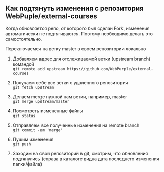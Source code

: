 ## Как подтянуть изменения с репозитория WebPuple/external-courses

Когда обновляется репо, от которого был сделан Fork, изменения автоматически не подтягиваются. Поэтому необходимо делать это самостоятельно.

Переключаемся на ветку master в своем репозитории локально

1. Добавляем адрес для отслеживаемой ветки (upstream branch) командой<br>
`git remote add upstream https://github.com/WebPurple/external-courses`

2. Получаем себе все ветки с удаленного репозитория<br>
`git fetch upstream`

3. Делаем merge нужной нам ветки, например, master<br>
`git merge upstream/master`

4. Посмотреть измененные файлы<br>
`git status`

5. Отправляем все полученные изменения на remote branch<br>
`git commit -am 'merge'`

6. Пушим изменения<br>
`git push`

7. Заходим на свой репозиторий в git, смотрим, что обновления подтянулись (справа в каталоге видна дата последнего изменения папки/файла)
